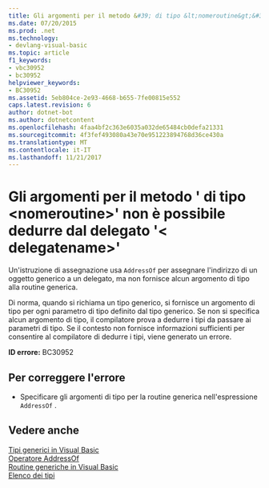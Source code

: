 ```yaml
---
title: Gli argomenti per il metodo &#39; di tipo &lt;nomeroutine&gt;&#39; non è possibile dedurre dal delegato &#39;&lt; delegatename&gt;&#39;
ms.date: 07/20/2015
ms.prod: .net
ms.technology:
- devlang-visual-basic
ms.topic: article
f1_keywords:
- vbc30952
- bc30952
helpviewer_keywords:
- BC30952
ms.assetid: 5eb804ce-2e93-4668-b655-7fe00815e552
caps.latest.revision: 6
author: dotnet-bot
ms.author: dotnetcontent
ms.openlocfilehash: 4faa4bf2c363e6035a032de65484cb0defa21331
ms.sourcegitcommit: 4f3fef493080a43e70e951223894768d36ce430a
ms.translationtype: MT
ms.contentlocale: it-IT
ms.lasthandoff: 11/21/2017
---
```

# <a name="type-arguments-for-method-39ltprocedurenamegt39-could-not-be-inferred-from-the-delegate-39ltdelegatenamegt39"></a>Gli argomenti per il metodo &#39; di tipo &lt;nomeroutine&gt;&#39; non è possibile dedurre dal delegato &#39;&lt; delegatename&gt;&#39;
Un'istruzione di assegnazione usa `AddressOf` per assegnare l'indirizzo di un oggetto generico a un delegato, ma non fornisce alcun argomento di tipo alla routine generica.  
  
 Di norma, quando si richiama un tipo generico, si fornisce un argomento di tipo per ogni parametro di tipo definito dal tipo generico. Se non si specifica alcun argomento di tipo, il compilatore prova a dedurre i tipi da passare ai parametri di tipo. Se il contesto non fornisce informazioni sufficienti per consentire al compilatore di dedurre i tipi, viene generato un errore.  
  
 **ID errore:** BC30952  
  
## <a name="to-correct-this-error"></a>Per correggere l'errore  
  
-   Specificare gli argomenti di tipo per la routine generica nell'espressione `AddressOf` .  
  
## <a name="see-also"></a>Vedere anche  
 [Tipi generici in Visual Basic](../../visual-basic/programming-guide/language-features/data-types/generic-types.md)  
 [Operatore AddressOf](../../visual-basic/language-reference/operators/addressof-operator.md)  
 [Routine generiche in Visual Basic](../../visual-basic/programming-guide/language-features/data-types/generic-procedures.md)  
 [Elenco dei tipi](../../visual-basic/language-reference/statements/type-list.md)
